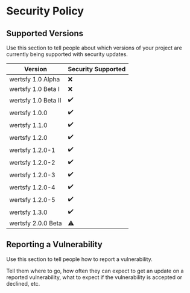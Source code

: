 # Security Policy

## Supported Versions

Use this section to tell people about which versions of your project are
currently being supported with security updates.

| Version | Security Supported |
| ------- | ------------------ |
| wertsfy 1.0 Alpha   | ❌ |
| wertsfy 1.0 Beta I  | ❌ |
| wertsfy 1.0 Beta II | ✔️ |
| wertsfy 1.0.0 | ✔️ |
| wertsfy 1.1.0 | ✔️ |
| wertsfy 1.2.0 | ✔️ |
| wertsfy 1.2.0-1 | ✔️ |
| wertsfy 1.2.0-2 | ✔️ |
| wertsfy 1.2.0-3 | ✔️ |
| wertsfy 1.2.0-4 | ✔️ |
| wertsfy 1.2.0-5 | ✔️ |
| wertsfy 1.3.0 | ✔️ |
| wertsfy 2.0.0 Beta | ⚠️ |

## Reporting a Vulnerability

Use this section to tell people how to report a vulnerability.

Tell them where to go, how often they can expect to get an update on a
reported vulnerability, what to expect if the vulnerability is accepted or
declined, etc.
